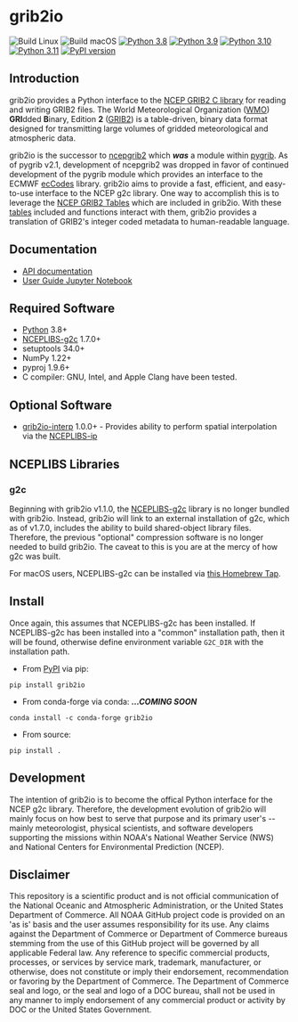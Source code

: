 # grib2io

![Build Linux](https://github.com/NOAA-MDL/grib2io/actions/workflows/build_linux.yml/badge.svg)
![Build macOS](https://github.com/NOAA-MDL/grib2io/actions/workflows/build_macos.yml/badge.svg)
[![Python 3.8](https://img.shields.io/badge/python-3.8-blue.svg)](https://www.python.org/downloads/release/python-380/)
[![Python 3.9](https://img.shields.io/badge/python-3.9-blue.svg)](https://www.python.org/downloads/release/python-390/)
[![Python 3.10](https://img.shields.io/badge/python-3.10-blue.svg)](https://www.python.org/downloads/release/python-3100/)
[![Python 3.11](https://img.shields.io/badge/python-3.11-blue.svg)](https://www.python.org/downloads/release/python-3110/)
[![PyPI version](https://badge.fury.io/py/grib2io.svg)](https://badge.fury.io/py/grib2io)

## Introduction

grib2io provides a Python interface to the [NCEP GRIB2 C library](https://github.com/NOAA-EMC/NCEPLIBS-g2c) for reading and writing GRIB2 files.  The World Meteorological Organization ([WMO](https://www.wmo.int)) **GRI**dded **B**inary, Edition **2** ([GRIB2](https://www.wmo.int/pages/prog/www/WMOCodes/Guides/GRIB/GRIB2_062006.pdf)) is a table-driven, binary data format designed for transmitting large volumes of gridded meteorological and atmospheric data.

grib2io is the successor to [ncepgrib2](https://github.com/jswhit/ncepgrib2) which **_was_** a module within [pygrib](https://github.com/jswhit/pygrib).  As of pygrib v2.1, development of ncepgrib2 was dropped in favor of continued development of the pygrib module which provides an interface to the ECMWF [ecCodes](https://github.com/ecmwf/eccodes) library.  grib2io aims to provide a fast, efficient, and easy-to-use interface to the NCEP g2c library.  One way to accomplish this is to leverage the [NCEP GRIB2 Tables](https://www.nco.ncep.noaa.gov/pmb/docs/grib2/grib2_doc/) which are included in grib2io.  With these [tables](./grib2io/tables) included and functions interact with them, grib2io provides a translation of GRIB2's integer coded metadata to human-readable language.

## Documentation
* [API documentation](https://noaa-mdl.github.io/grib2io/grib2io.html)
* [User Guide Jupyter Notebook](https://github.com/NOAA-MDL/grib2io/blob/master/grib2io-v2-demo.ipynb)

## Required Software
* [Python](https://python.org) 3.8+
* [NCEPLIBS-g2c](https://github.com/NOAA-EMC/NCEPLIBS-g2c) 1.7.0+
* setuptools 34.0+
* NumPy 1.22+
* pyproj 1.9.6+
* C compiler: GNU, Intel, and Apple Clang have been tested.

## Optional Software
* [grib2io-interp](https://github.com/NOAA-MDL/grib2io-interp) 1.0.0+ - Provides ability to perform spatial interpolation via the [NCEPLIBS-ip](https://github.com/NOAA-EMC/NCEPLIBS-ip)

## NCEPLIBS Libraries

### g2c
Beginning with grib2io v1.1.0, the [NCEPLIBS-g2c](https://github.com/NOAA-EMC/NCEPLIBS-g2c) library is no longer bundled with grib2io.  Instead, grib2io will link to an external installation of g2c, which as of v1.7.0, includes the ability to build shared-object library files.  Therefore, the previous "optional" compression software is no longer needed to build grib2io.  The caveat to this is you are at the mercy of how g2c was built.

For macOS users, NCEPLIBS-g2c can be installed via [this Homebrew Tap](https://github.com/eengl/homebrew-nceplibs).

## Install

Once again, this assumes that NCEPLIBS-g2c has been installed.  If NCEPLIBS-g2c has been installed into a "common" installation path, then it will be found, otherwise define environment variable `G2C_DIR` with the installation path.

* From [PyPI](https://pypi.python.org/pypi/grib2io) via pip:

```
pip install grib2io
```
* From conda-forge via conda: *__...COMING SOON__*

```
conda install -c conda-forge grib2io
```

* From source:
```shell
pip install .
```

## Development

The intention of grib2io is to become the offical Python interface for the NCEP g2c library.  Therefore, the development evolution of grib2io will mainly focus on how best to serve that purpose and its primary user's -- mainly meteorologist, physical scientists, and software developers supporting the missions within NOAA's National Weather Service (NWS) and National Centers for Environmental Prediction (NCEP).

## Disclaimer

This repository is a scientific product and is not official communication of the National Oceanic and Atmospheric Administration, or the United States Department of Commerce. All NOAA GitHub project code is provided on an 'as is' basis and the user assumes responsibility for its use. Any claims against the Department of Commerce or Department of Commerce bureaus stemming from the use of this GitHub project will be governed by all applicable Federal law. Any reference to specific commercial products, processes, or services by service mark, trademark, manufacturer, or otherwise, does not constitute or imply their endorsement, recommendation or favoring by the Department of Commerce. The Department of Commerce seal and logo, or the seal and logo of a DOC bureau, shall not be used in any manner to imply endorsement of any commercial product or activity by DOC or the United States Government.
